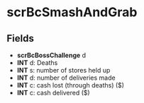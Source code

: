 # scrBcSmashAndGrab

## Fields
* **scrBcBossChallenge** d
* **INT** d: Deaths
* **INT** s: number of stores held up
* **INT** d: number of deliveries made
* **INT** c: cash lost (through deaths) ($)
* **INT** c: cash delivered ($)
